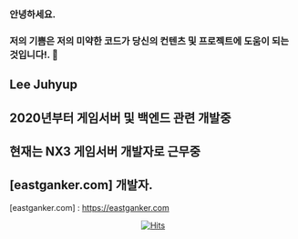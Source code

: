 ### 안녕하세요. 
### 저의 기쁨은 저의 미약한 코드가 당신의 컨텐츠 및 프로젝트에 도움이 되는것입니다!. 👋

## Lee Juhyup
## 2020년부터 게임서버 및 백엔드 관련 개발중
## 현재는 NX3 게임서버 개발자로 근무중
## [eastganker.com] 개발자.

[eastganker.com] : https://eastganker.com

<div align=center>
	
[![Hits](https://hits.seeyoufarm.com/api/count/incr/badge.svg?url=https%3A%2F%2Fgithub.com%2FjuhyupLee&count_bg=%2379C83D&title_bg=%23555555&icon=&icon_color=%23E7E7E7&title=hits&edge_flat=false)](https://hits.seeyoufarm.com)
	
  </div>

